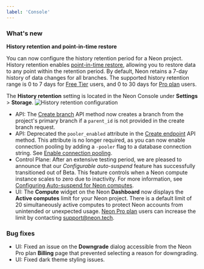 ```yaml
---
label: 'Console'
---
```


### What's new

**History retention and point-in-time restore**

You can now configure the history retention period for a Neon project. History retention enables [point-in-time restore](/docs/introduction/point-in-time-restore), allowing you to restore data to any point within the retention period. By default, Neon retains a 7-day history of data changes for all branches. The supported history retention range is 0 to 7 days for [Free Tier](/docs/introduction/free-tier) users, and 0 to 30 days for [Pro plan](/docs/introduction/pro-plan) users.

The **History retention** setting is located in the Neon Console under **Settings** > **Storage**.
![History retention configuration](/docs/relnotes/history_retention.png)

- API: The [Create branch](https://api-docs.neon.tech/reference/createprojectbranch) API method now creates a branch from the project's primary branch if a `parent_id` is not provided in the create branch request.
- API: Deprecated the `pooler_enabled` attribute in the [Create endpoint](https://api-docs.neon.tech/reference/createprojectendpoint) API method. This attribute is no longer required, as you can now enable connection pooling by adding a `-pooler` flag to a database connection string. See [Enable connection pooling](/docs/connect/connection-pooling#enable-connection-pooling).
- Control Plane: After an extensive testing period, we are pleased to announce that our _Configurable auto-suspend_ feature has successfully transitioned out of Beta. This feature controls when a Neon compute instance scales to zero due to inactivity. For more information, see [Configuring Auto-suspend for Neon computes](https://neon.tech/docs/guides/auto-suspend-guide).
- UI: The **Compute** widget on the Neon **Dashboard** now displays the **Active computes** limit for your Neon project. There is a default limit of 20 simultaneously active computes to protect Neon accounts from unintended or unexpected usage. [Neon Pro plan](/docs/introduction/pro-plan) users can increase the limit by contacting [support@neon.tech](mailto:support@neon.tech).

### Bug fixes

- UI: Fixed an issue on the **Downgrade** dialog accessible from the Neon Pro plan **Billing** page that prevented selecting a reason for downgrading.
- UI: Fixed dark theme styling issues.
